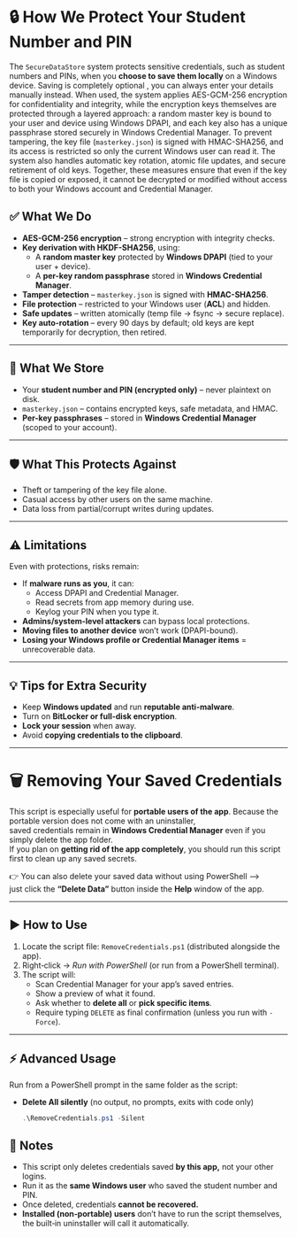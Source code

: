 # 🔒 How We Protect Your Student Number and PIN


The `SecureDataStore` system protects sensitive credentials, such as student numbers and PINs, when you **choose to save them locally** on a Windows device. Saving is completely optional , you can always enter your details manually instead. 
When used, the system applies AES-GCM-256 encryption for confidentiality and integrity, while the encryption keys themselves are protected through a layered approach: a random master key is bound to your user and device using Windows DPAPI, 
and each key also has a unique passphrase stored securely in Windows Credential Manager. To prevent tampering, the key file (`masterkey.json`) is signed with HMAC-SHA256, and its access is restricted so only the current Windows user can read it. 
The system also handles automatic key rotation, atomic file updates, and secure retirement of old keys. Together, these measures ensure that even if the key file is copied or exposed, it cannot be decrypted or modified without access to both your Windows account and Credential Manager.

## ✅ What We Do
- **AES-GCM-256 encryption** – strong encryption with integrity checks.  
- **Key derivation with HKDF-SHA256**, using:  
  - A **random master key** protected by **Windows DPAPI** (tied to your user + device).  
  - A **per-key random passphrase** stored in **Windows Credential Manager**.  
- **Tamper detection** – `masterkey.json` is signed with **HMAC-SHA256**.  
- **File protection** – restricted to your Windows user (**ACL**) and hidden.  
- **Safe updates** – written atomically (temp file → fsync → secure replace).  
- **Key auto-rotation** – every 90 days by default; old keys are kept temporarily for decryption, then retired.  

---

## 📂 What We Store
- Your **student number and PIN (encrypted only)** – never plaintext on disk.  
- `masterkey.json` – contains encrypted keys, safe metadata, and HMAC.  
- **Per-key passphrases** – stored in **Windows Credential Manager** (scoped to your account).  

---

## 🛡️ What This Protects Against
- Theft or tampering of the key file alone.  
- Casual access by other users on the same machine.  
- Data loss from partial/corrupt writes during updates.  

---

## ⚠️ Limitations
Even with protections, risks remain:  
- If **malware runs as you**, it can:  
  - Access DPAPI and Credential Manager.  
  - Read secrets from app memory during use.  
  - Keylog your PIN when you type it.  
- **Admins/system-level attackers** can bypass local protections.  
- **Moving files to another device** won’t work (DPAPI-bound).  
- **Losing your Windows profile or Credential Manager items** = unrecoverable data.  

---

## 💡 Tips for Extra Security
- Keep **Windows updated** and run **reputable anti-malware**.  
- Turn on **BitLocker or full-disk encryption**.  
- **Lock your session** when away.  
- Avoid **copying credentials to the clipboard**.  

---

# 🗑️ Removing Your Saved Credentials

This script is especially useful for **portable users of the app**.  Because the portable version does not come with an uninstaller,  
saved credentials remain in **Windows Credential Manager** even if you simply delete the app folder.  
If you plan on **getting rid of the app completely**, you should run this script first to clean up any saved secrets.

👉 You can also delete your saved data without using PowerShell —>  
just click the **“Delete Data”** button inside the **Help** window of the app.

---

## ▶️ How to Use

1. Locate the script file: `RemoveCredentials.ps1` (distributed alongside the app).  
2. Right‑click → *Run with PowerShell* (or run from a PowerShell terminal).  
3. The script will:
   - Scan Credential Manager for your app’s saved entries.  
   - Show a preview of what it found.  
   - Ask whether to **delete all** or **pick specific items**.  
   - Require typing `DELETE` as final confirmation (unless you run with `-Force`).  

---

## ⚡ Advanced Usage

Run from a PowerShell prompt in the same folder as the script:

- **Delete All silently** (no output, no prompts, exits with code only)  
  ```powershell
  .\RemoveCredentials.ps1 -Silent

## 📝 Notes

- This script only deletes credentials saved **by this app,** not your other logins.
- Run it as the **same Windows user** who saved the student number and PIN.
- Once deleted, credentials **cannot be recovered.**
- **Installed (non‑portable) users** don’t have to run the script themselves,
  the built‑in uninstaller will call it automatically.

